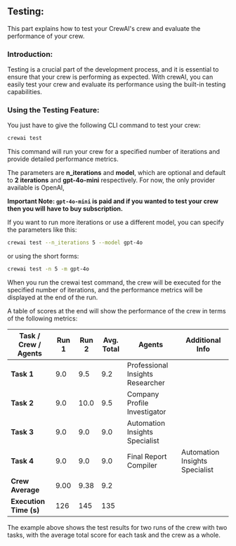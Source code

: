 ## Testing:

This part explains how to test your CrewAI's crew and evaluate the performance of your crew.

### Introduction:

Testing is a crucial part of the development process, and it is essential to ensure that your crew is performing as expected. With crewAI, you can easily test your crew and evaluate its performance using the built-in testing capabilities.

### Using the Testing Feature:

You just have to give the following CLI command to test your crew:

```bash
crewai test
```

This command will run your crew for a specified number of iterations and provide detailed performance metrics.

The parameters are **n_iterations** and **model**, which are optional and default to **2 iterations** and **gpt-4o-mini** respectively. For now, the only provider available is OpenAI,

**Important Note: `gpt-4o-mini` is paid and if you wanted to test your crew then you will have to buy subscription.**

If you want to run more iterations or use a different model, you can specify the parameters like this:

```bash
crewai test --n_iterations 5 --model gpt-4o
```

or using the short forms:

```bash
crewai test -n 5 -m gpt-4o
```

When you run the crewai test command, the crew will be executed for the specified number of iterations, and the performance metrics will be displayed at the end of the run.

A table of scores at the end will show the performance of the crew in terms of the following metrics:

| Task / Crew / Agents   | Run 1 | Run 2 | Avg. Total | Agents                           | Additional Info                |
| ---------------------- | ----- | ----- | ---------- | -------------------------------- | ------------------------------ |
| **Task 1**             | 9.0   | 9.5   | 9.2        | Professional Insights Researcher |                                |
| **Task 2**             | 9.0   | 10.0  | 9.5        | Company Profile Investigator     |                                |
| **Task 3**             | 9.0   | 9.0   | 9.0        | Automation Insights Specialist   |                                |
| **Task 4**             | 9.0   | 9.0   | 9.0        | Final Report Compiler            | Automation Insights Specialist |
| **Crew Average**       | 9.00  | 9.38  | 9.2        |                                  |                                |
| **Execution Time (s)** | 126   | 145   | 135        |                                  |                                |

The example above shows the test results for two runs of the crew with two tasks, with the average total score for each task and the crew as a whole.
